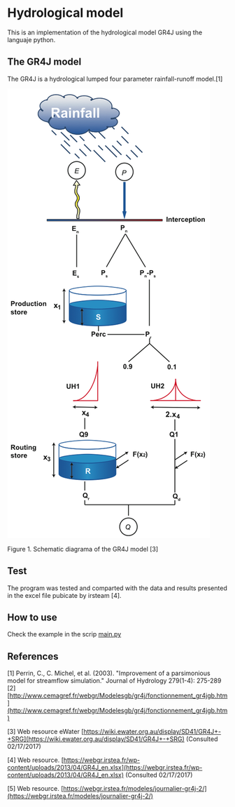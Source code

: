 # Hydrological model

This is an implementation of the hydrological model GR4J using the languaje python.


## The GR4J model

The GR4J is a hydrological lumped four parameter rainfall-runoff  model.[1]



![Schematic diagrama of the GR4J model](/GR4J_scheme.png) 

Figure 1. Schematic diagrama of the GR4J model [3]


## Test

The program was tested and comparted with the data and results presented
in the excel file pubicate by irsteam [4]. 


## How to use

Check the example in the scrip [main.py](https://github.com/fbespitia/GR4J/blob/master/main.py)



## References 

[1] Perrin, C., C. Michel, et al. (2003). "Improvement of a parsimonious model for streamflow simulation." Journal of Hydrology 279(1-4): 275-289
[2] [http://www.cemagref.fr/webgr/Modelesgb/gr4j/fonctionnement_gr4jgb.htm](http://www.cemagref.fr/webgr/Modelesgb/gr4j/fonctionnement_gr4jgb.htm)

[3] Web resource eWater  [https://wiki.ewater.org.au/display/SD41/GR4J+-+SRG](https://wiki.ewater.org.au/display/SD41/GR4J+-+SRG) (Consulted 02/17/2017)

[4] Web resource. 
[https://webgr.irstea.fr/wp-content/uploads/2013/04/GR4J_en.xlsx](https://webgr.irstea.fr/wp-content/uploads/2013/04/GR4J_en.xlsx) (Consulted 02/17/2017)

[5] Web resource. [https://webgr.irstea.fr/modeles/journalier-gr4j-2/](https://webgr.irstea.fr/modeles/journalier-gr4j-2/)


